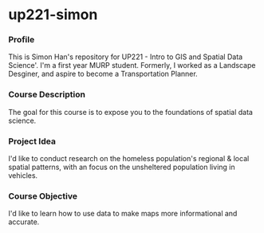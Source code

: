 # up221-simon
### Profile
This is Simon Han's repository for UP221 - Intro to GIS and Spatial Data Science'. 
I'm a first year MURP student. Formerly, I worked as a Landscape Desginer, and aspire to become a Transportation Planner. 

### Course Description
The goal for this course is to expose you to the foundations of spatial data science. 

### Project Idea
I'd like to conduct research on the homeless population's regional & local spatial patterns, with an focus on the unsheltered population living in vehicles. 

### Course Objective
I'd like to learn how to use data to make maps more informational and accurate. 
